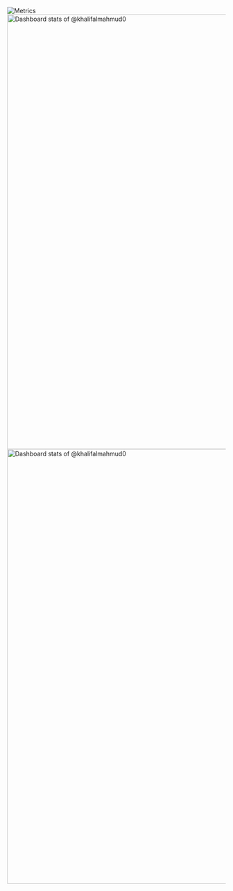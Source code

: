 ![Metrics](https://metrics.lecoq.io/khalifalmahmud0?template=classic&base=header%2C%20activity%2C%20community%2C%20repositories%2C%20metadata&base.indepth=false&base.hireable=false&base.skip=false&config.timezone=Asia%2FDhaka&config.display=large)
<picture>
    <source media="(prefers-color-scheme: dark)" srcset="https://next.ossinsight.io/widgets/official/compose-user-dashboard-stats/thumbnail.png?user_id=31877641&image_size=auto&color_scheme=dark" width="1000" height="auto">
    <img alt="Dashboard stats of @khalifalmahmud0" src="https://next.ossinsight.io/widgets/official/compose-user-dashboard-stats/thumbnail.png?user_id=31877641&image_size=auto&color_scheme=light" width="1000" height="auto">
  </picture>
<picture>
    <source media="(prefers-color-scheme: dark)" srcset="https://myreadme.vercel.app/api/embed/khalifalmahmud0?panels=userstatistics,toprepositories,toplanguages,commitgraph" width="1000" height="auto">
    <img alt="Dashboard stats of @khalifalmahmud0" src="https://myreadme.vercel.app/api/embed/khalifalmahmud0?panels=userstatistics,toprepositories,toplanguages,commitgraph" width="1000" height="auto">
  </picture>

